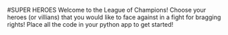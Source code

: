 #SUPER HEROES
Welcome to the League of Champions! Choose your heroes (or villians) that you would like to face against in a fight for bragging rights! Place all the code in your python app to get started!